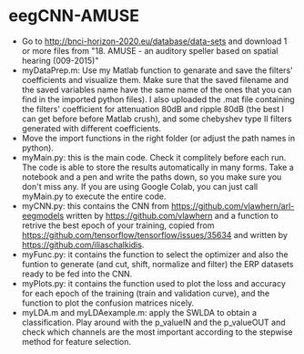 # eegCNN-AMUSE
- Go to http://bnci-horizon-2020.eu/database/data-sets and download 1 or more files from "18. AMUSE - an auditory speller based on spatial hearing (009-2015)"
- myDataPrep.m: Use my Matlab function to genarate and save the filters' coefficients and visualize them. Make sure that the saved filename and the saved variables name have the same name of the ones that you can find in the imported python files). I also uploaded the .mat file containing the filters' coefficient for attenuation 80dB and ripple 80dB (the best I can get before before Matlab crush), and some chebyshev type II filters generated with different coefficients.
- Move the import functions in the right folder (or adjust the path names in python).
- myMain.py: this is the main code. Check it complitely before each run. The code is able to store the results automatically in many forms. Take a notebook and a pen and write the paths down, so you make sure you don't miss any. If you are using Google Colab, you can just call myMain.py to execute the entire code.
- myCNN.py: this contains the CNN from https://github.com/vlawhern/arl-eegmodels written by https://github.com/vlawhern and a function to retrive the best epoch of your training, copied from https://github.com/tensorflow/tensorflow/issues/35634 and written by https://github.com/iliaschalkidis.
- myFunc.py: it contains the function to select the optimizer and also the funtion to generate (and cut, shift, normalize and filter) the ERP datasets ready to be fed into the CNN.
- myPlots.py: it contains the function used to plot the loss and accuracy for each epoch of the training (train and validation curve), and the function to plot the confusion matrices nicely.
- myLDA.m and myLDAexample.m: apply the SWLDA to obtain a classification. Play around with the p_valueIN and the p_valueOUT and check which channels are the most important according to the stepwise method for feature selection.
